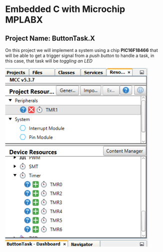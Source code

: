# Embedded C with Microchip MPLABX
## Project Name: ButtonTask.X
On this project we will implement a system using a chip **PIC16F18466** that will be able to get a trigger signal from a *push button* to handle a task, in this case, that task will be *toggling an LED*

 ![Image](/screenshots/addTimer1.png)
